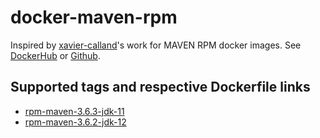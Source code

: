 docker-maven-rpm
====================

Inspired by [xavier-calland](https://github.com/xavier-calland)'s work for MAVEN RPM docker images. See [DockerHub](https://hub.docker.com/r/xaviercalland/docker-maven-rpm) or [Github](https://github.com/xavier-calland/docker-maven-rpm).

## Supported tags and respective Dockerfile links

* [rpm-maven-3.6.3-jdk-11](https://github.com/yazaiez/docker-maven-rpm/blob/master/rpm-maven-3.6.3-jdk-11/Dockerfile)
* [rpm-maven-3.6.2-jdk-12](https://github.com/yazaiez/docker-maven-rpm/blob/master/rpm-maven-3.6.2-jdk-12/Dockerfile)
